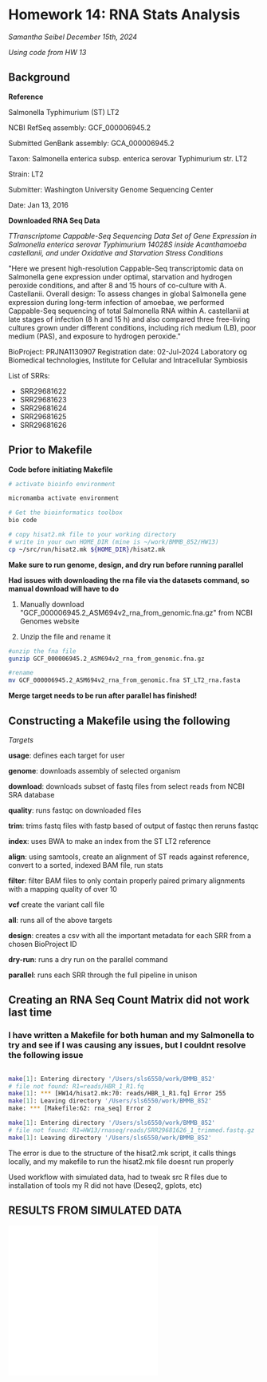 # Homework 14: RNA Stats Analysis
*Samantha Seibel December 15th, 2024*

*Using code from HW 13*

## Background

**Reference**

Salmonella Typhimurium (ST) LT2

NCBI RefSeq assembly: GCF_000006945.2

Submitted GenBank assembly: GCA_000006945.2

Taxon: Salmonella enterica subsp. enterica serovar Typhimurium str. LT2

Strain: LT2

Submitter: Washington University Genome Sequencing Center

Date: Jan 13, 2016


**Downloaded RNA Seq Data**

*TTranscriptome Cappable-Seq Sequencing Data Set of Gene Expression in Salmonella enterica serovar Typhimurium 14028S inside Acanthamoeba castellanii, and under Oxidative and Starvation Stress Conditions*

"Here we present high-resolution Cappable-Seq transcriptomic data on Salmonella gene expression under optimal, starvation and hydrogen peroxide conditions, and after 8 and 15 hours of co-culture with A. Castellanii. Overall design: To assess changes in global Salmonella gene expression during long-term infection of amoebae, we performed Cappable-Seq sequencing of total Salmonella RNA within A. castellanii at late stages of infection (8 h and 15 h) and also compared three free-living cultures grown under different conditions, including rich medium (LB), poor medium (PAS), and exposure to hydrogen peroxide."

BioProject: PRJNA1130907
Registration date: 02-Jul-2024
Laboratory og Biomedical technologies, Institute for Cellular and Intracellular Symbiosis

List of SRRs:
- SRR29681622
- SRR29681623
- SRR29681624
- SRR29681625
- SRR29681626


## Prior to Makefile

**Code before initiating Makefile**

```bash
# activate bioinfo environment

micromamba activate environment

# Get the bioinformatics toolbox
bio code

# copy hisat2.mk file to your working directory
# write in your own HOME_DIR (mine is ~/work/BMMB_852/HW13)
cp ~/src/run/hisat2.mk ${HOME_DIR}/hisat2.mk
```
**Make sure to run genome, design, and dry run before running parallel**

**Had issues with downloading the rna file via the datasets command, so manual download will have to do**

1. Manually download "GCF_000006945.2_ASM694v2_rna_from_genomic.fna.gz" from NCBI Genomes website

2. Unzip the file and rename it

```bash
#unzip the fna file
gunzip GCF_000006945.2_ASM694v2_rna_from_genomic.fna.gz

#rename
mv GCF_000006945.2_ASM694v2_rna_from_genomic.fna ST_LT2_rna.fasta
```

**Merge target needs to be run after parallel has finished!**

## Constructing a Makefile using the following

*Targets*

**usage**: defines each target for user

**genome**: downloads assembly of selected organism

**download**: downloads subset of fastq files from select reads from NCBI SRA database

**quality**: runs fastqc on downloaded files

**trim**: trims fastq files with fastp based of output of fastqc then reruns fastqc

**index**: uses BWA to make an index from the ST LT2 reference

**align**: using samtools, create an alignment of ST reads against reference, convert to a sorted, indexed BAM file, run stats

**filter**: filter BAM files to only contain properly paired primary alignments with a mapping quality of over 10

**vcf** create the variant call file

**all**: runs all of the above targets

**design**: creates a csv with all the important metadata for each SRR from a chosen BioProject ID

**dry-run**: runs a dry run on the parallel command

**parallel**: runs each SRR through the full pipeline in unison


## Creating an RNA Seq Count Matrix did not work last time
### I have written a Makefile for both human and my Salmonella to try and see if I was causing any issues, but I couldnt resolve the following issue

```bash

make[1]: Entering directory '/Users/sls6550/work/BMMB_852'
# file not found: R1=reads/HBR_1_R1.fq
make[1]: *** [HW14/hisat2.mk:70: reads/HBR_1_R1.fq] Error 255
make[1]: Leaving directory '/Users/sls6550/work/BMMB_852'
make: *** [Makefile:62: rna_seq] Error 2

make[1]: Entering directory '/Users/sls6550/work/BMMB_852'
# file not found: R1=HW13/rnaseq/reads/SRR29681626_1_trimmed.fastq.gz
make[1]: Leaving directory '/Users/sls6550/work/BMMB_852'

```
The error is due to the structure of the hisat2.mk script, it calls things locally, and my makefile to run the hisat2.mk file doesnt run properly

Used workflow with simulated data, had to tweak src R files due to installation of tools my R did not have (Deseq2, gplots, etc)

## RESULTS FROM SIMULATED DATA
![Screenshot](pca.pdf)
![Screenshot](heatmap.pdf)






